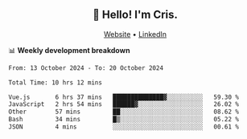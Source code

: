 
<h2 align="center">👋 Hello! I'm Cris.</h2>
<p align="center">
  <a href="https://www.criscunas.dev">Website</a> •
  <a href="https://www.linkedin.com/in/cristophercunas/">LinkedIn</a> 
</p>


📊 **Weekly development breakdown**
<!--START_SECTION:waka-->

```txt
From: 13 October 2024 - To: 20 October 2024

Total Time: 10 hrs 12 mins

Vue.js       6 hrs 37 mins   ██████████████▓░░░░░░░░░░   59.30 %
JavaScript   2 hrs 54 mins   ██████▓░░░░░░░░░░░░░░░░░░   26.02 %
Other        57 mins         ██░░░░░░░░░░░░░░░░░░░░░░░   08.62 %
Bash         34 mins         █▒░░░░░░░░░░░░░░░░░░░░░░░   05.22 %
JSON         4 mins          ░░░░░░░░░░░░░░░░░░░░░░░░░   00.61 %
```

<!--END_SECTION:waka-->
